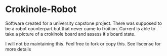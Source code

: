 # Crokinole-Robot
Software created for a university capstone project. There was supposed to be a robot counterpart but that never came to fruition. Current is able to take a picture of a crokinole board and assess it's board state.

I will not be maintaining this. Feel free to fork or copy this. See liscense for more details

